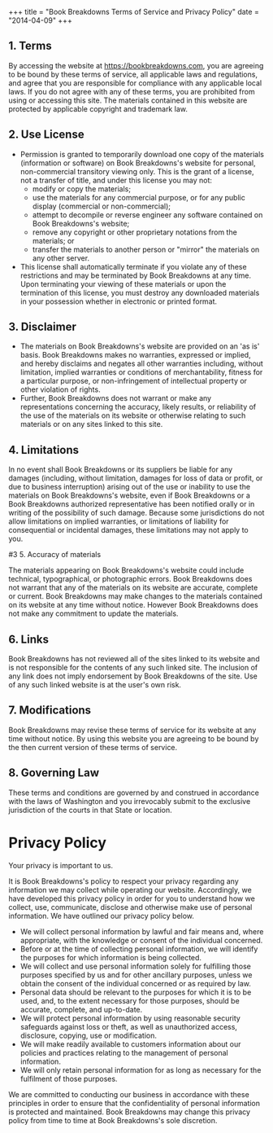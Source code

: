 +++
title = "Book Breakdowns Terms of Service and Privacy Policy"
date = "2014-04-09"
+++

## 1. Terms

By accessing the website at https://bookbreakdowns.com, you are agreeing to be bound by these terms of service, all applicable laws and regulations, and agree that you are responsible for compliance with any applicable local laws. If you do not agree with any of these terms, you are prohibited from using or accessing this site. The materials contained in this website are protected by applicable copyright and trademark law.

## 2. Use License

* Permission is granted to temporarily download one copy of the materials (information or software) on Book Breakdowns's website for personal, non-commercial transitory viewing only. This is the grant of a license, not a transfer of title, and under this license you may not:
    * modify or copy the materials;
    * use the materials for any commercial purpose, or for any public display (commercial or non-commercial);
    * attempt to decompile or reverse engineer any software contained on Book Breakdowns's website;
    * remove any copyright or other proprietary notations from the materials; or
    * transfer the materials to another person or "mirror" the materials on any other server.
* This license shall automatically terminate if you violate any of these restrictions and may be terminated by Book Breakdowns at any time. Upon terminating your viewing of these materials or upon the termination of this license, you must destroy any downloaded materials in your possession whether in electronic or printed format.

## 3. Disclaimer

* The materials on Book Breakdowns's website are provided on an 'as is' basis. Book Breakdowns makes no warranties, expressed or implied, and hereby disclaims and negates all other warranties including, without limitation, implied warranties or conditions of merchantability, fitness for a particular purpose, or non-infringement of intellectual property or other violation of rights.
* Further, Book Breakdowns does not warrant or make any representations concerning the accuracy, likely results, or reliability of the use of the materials on its website or otherwise relating to such materials or on any sites linked to this site.

## 4. Limitations

In no event shall Book Breakdowns or its suppliers be liable for any damages (including, without limitation, damages for loss of data or profit, or due to business interruption) arising out of the use or inability to use the materials on Book Breakdowns's website, even if Book Breakdowns or a Book Breakdowns authorized representative has been notified orally or in writing of the possibility of such damage. Because some jurisdictions do not allow limitations on implied warranties, or limitations of liability for consequential or incidental damages, these limitations may not apply to you.

#3 5. Accuracy of materials

The materials appearing on Book Breakdowns's website could include technical, typographical, or photographic errors. Book Breakdowns does not warrant that any of the materials on its website are accurate, complete or current. Book Breakdowns may make changes to the materials contained on its website at any time without notice. However Book Breakdowns does not make any commitment to update the materials.

## 6. Links

Book Breakdowns has not reviewed all of the sites linked to its website and is not responsible for the contents of any such linked site. The inclusion of any link does not imply endorsement by Book Breakdowns of the site. Use of any such linked website is at the user's own risk.

## 7. Modifications

Book Breakdowns may revise these terms of service for its website at any time without notice. By using this website you are agreeing to be bound by the then current version of these terms of service.

## 8. Governing Law

These terms and conditions are governed by and construed in accordance with the laws of Washington and you irrevocably submit to the exclusive jurisdiction of the courts in that State or location.

# Privacy Policy

Your privacy is important to us.

It is Book Breakdowns's policy to respect your privacy regarding any information we may collect while operating our website. Accordingly, we have developed this privacy policy in order for you to understand how we collect, use, communicate, disclose and otherwise make use of personal information. We have outlined our privacy policy below.

* We will collect personal information by lawful and fair means and, where appropriate, with the knowledge or consent of the individual concerned.
* Before or at the time of collecting personal information, we will identify the purposes for which information is being collected.
* We will collect and use personal information solely for fulfilling those purposes specified by us and for other ancillary purposes, unless we obtain the consent of the individual concerned or as required by law.
* Personal data should be relevant to the purposes for which it is to be used, and, to the extent necessary for those purposes, should be accurate, complete, and up-to-date.
* We will protect personal information by using reasonable security safeguards against loss or theft, as well as unauthorized access, disclosure, copying, use or modification.
* We will make readily available to customers information about our policies and practices relating to the management of personal information.
* We will only retain personal information for as long as necessary for the fulfilment of those purposes.

We are committed to conducting our business in accordance with these principles in order to ensure that the confidentiality of personal information is protected and maintained. Book Breakdowns may change this privacy policy from time to time at Book Breakdowns's sole discretion.